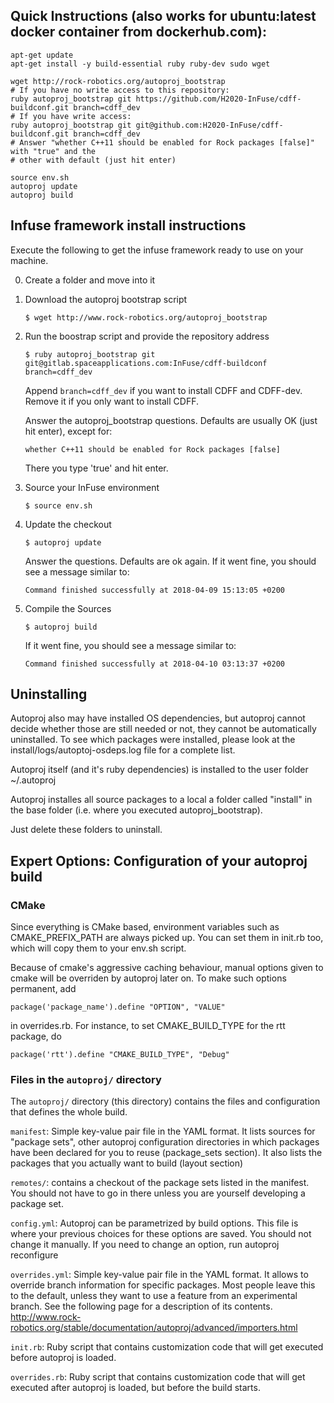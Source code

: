 ## Quick Instructions (also works for ubuntu:latest docker container from dockerhub.com):

    apt-get update
    apt-get install -y build-essential ruby ruby-dev sudo wget
    
    wget http://rock-robotics.org/autoproj_bootstrap
    # If you have no write access to this repository:
    ruby autoproj_bootstrap git https://github.com/H2020-InFuse/cdff-buildconf.git branch=cdff_dev
    # If you have write access:
    ruby autoproj_bootstrap git git@github.com:H2020-InFuse/cdff-buildconf.git branch=cdff_dev
    # Answer "whether C++11 should be enabled for Rock packages [false]" with "true" and the
    # other with default (just hit enter)
    
    source env.sh
    autoproj update
    autoproj build
    

## Infuse framework install instructions

Execute the following to get the infuse framework ready to use on your machine.

0. Create a folder and move into it

0. Download the autoproj bootstrap script
    ```
    $ wget http://www.rock-robotics.org/autoproj_bootstrap
    ```

0. Run the boostrap script and provide the repository address
    ```
    $ ruby autoproj_bootstrap git git@gitlab.spaceapplications.com:InFuse/cdff-buildconf branch=cdff_dev
    ```

    Append `branch=cdff_dev` if you want to install CDFF and CDFF-dev. Remove it if you only want to install CDFF.

    Answer the autoproj_bootstrap questions. Defaults are usually OK (just hit enter), except for:
    ```
    whether C++11 should be enabled for Rock packages [false]
    ```
    There you type 'true' and hit enter.

0. Source your InFuse environment
    ```
    $ source env.sh
    ```

0. Update the checkout
    ```
    $ autoproj update
    ```

    Answer the questions. Defaults are ok again.
    If it went fine, you should see a message similar to:
    ```
    Command finished successfully at 2018-04-09 15:13:05 +0200
    ```

0. Compile the Sources

    ```
    $ autoproj build
    ```
    If it went fine, you should see a message similar to:
    ```
    Command finished successfully at 2018-04-10 03:13:37 +0200
    ```

## Uninstalling

Autoproj also may have installed OS dependencies, but autoproj cannot decide
whether those are still needed or not, they cannot be automatically
uninstalled. To see which packages were installed, please look at the 
install/logs/autoptoj-osdeps.log file for a complete list.

Autoproj itself (and it's ruby dependencies) is installed
to the user folder ~/.autoproj

Autoproj installes all source packages to a local a folder called "install" in the
base folder (i.e. where you executed autoproj_bootstrap).

Just delete these folders to uninstall.

## Expert Options: Configuration of your autoproj build

### CMake

Since everything is CMake based, environment variables such as
CMAKE_PREFIX_PATH are always picked up. You can set them
in init.rb too, which will copy them to your env.sh script.

Because of cmake's aggressive caching behaviour, manual options
given to cmake will be overriden by autoproj later on. To make
such options permanent, add

    package('package_name').define "OPTION", "VALUE"

in overrides.rb. For instance, to set CMAKE_BUILD_TYPE for the rtt
package, do

    package('rtt').define "CMAKE_BUILD_TYPE", "Debug"

### Files in the `autoproj/` directory

The `autoproj/` directory (this directory) contains the files and configuration
that defines the whole build.

`manifest`:
  Simple key-value pair file in the YAML format. It lists sources for "package
  sets", other autoproj configuration directories in which packages have been
  declared for you to reuse (package_sets section). It also lists the packages
  that you actually want to build (layout section)

`remotes/`:
  contains a checkout of the package sets listed in the manifest. You should not
  have to go in there unless you are yourself developing a package set.

`config.yml`:
  Autoproj can be parametrized by build options. This file is where your
  previous choices for these options are saved. You should not change it manually.
  If you need to change an option, run
    autoproj reconfigure

`overrides.yml`:
  Simple key-value pair file in the YAML format.  It allows to override branch
  information for specific packages.  Most people leave this to the default,
  unless they want to use a feature from an experimental branch. See the following
  page for a description of its contents.
    http://www.rock-robotics.org/stable/documentation/autoproj/advanced/importers.html

`init.rb`:
  Ruby script that contains customization code that will get executed before
  autoproj is loaded.

`overrides.rb`: 
  Ruby script that contains customization code that will get executed after
  autoproj is loaded, but before the build starts.


